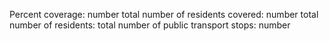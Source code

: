 Percent coverage: number
total number of residents covered: number
total number of residents:
total number of public transport stops: number